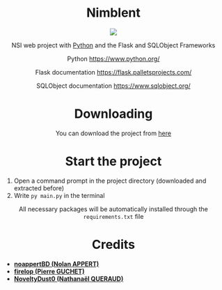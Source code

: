<div align=center>

# Nimblent

![](https://img.shields.io/badge/python-v3.11+-blue)

NSI web project with [Python](https://en.wikipedia.org/wiki/Python_(programming_language)) and the Flask and SQLObject Frameworks

Python https://www.python.org/

Flask documentation https://flask.palletsprojects.com/

SQLObject documentation https://www.sqlobject.org/

# Downloading

You can download the project from [here](https://github.com/Nimblent/NimblentFlask/archive/refs/heads/master.zip)

# Start the project

</div>

1.  Open a command prompt in the project directory (downloaded and extracted before)
2.  Write `py main.py` in the terminal

<div align=center>

All necessary packages will be automatically installed through the `requirements.txt` file

# Credits

</div>

- [**noappertBD (Nolan APPERT)**](https://github.com/noappertBD)
- [**firelop (Pierre GUCHET)**](https://github.com/firelop)
- [**NoveltyDust0 (Nathanaël QUERAUD)**](https://github.com/NoveltyDust0)
